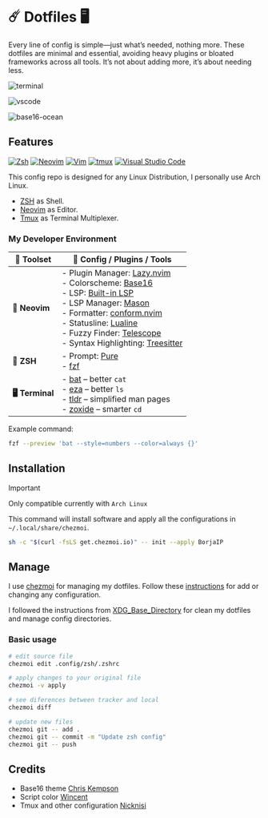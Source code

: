 # ☄️ Dotfiles 🖥

Every line of config is simple—just what’s needed, nothing more. These dotfiles are minimal and essential, avoiding heavy plugins or bloated frameworks across all tools. It’s not about adding more, it’s about needing less.

![terminal](https://github.com/user-attachments/assets/16a1f8c7-5fcc-41eb-be54-10279750adc4)

![vscode](https://github.com/user-attachments/assets/f8a44e04-230a-4c6d-afbc-6a7ceb3d8c8f)

![base16-ocean](https://github.com/user-attachments/assets/3dfdbeb7-aba3-4ecd-bcde-ce4202d9b930)

## Features
<!-- https://github.com/inttter/md-badges -->

[![Zsh](https://img.shields.io/badge/Zsh-F15A24?style=for-the-badge&logo=zsh&logoColor=fff)](#) [![Neovim](https://img.shields.io/badge/Neovim-57A143?style=for-the-badge&logo=neovim&logoColor=fff)](#) [![Vim](https://img.shields.io/badge/Vim-%2311AB00.svg?style=for-the-badge&logo=vim&logoColor=white)](#) [![tmux](https://img.shields.io/badge/tmux-1BB91F?style=for-the-badge&logo=tmux&logoColor=fff)](#) [![Visual Studio Code](https://custom-icon-badges.demolab.com/badge/Visual%20Studio%20Code-0078d7.svg?style=for-the-badge&logo=vsc&logoColor=white)](#)

This config repo is designed for any Linux Distribution, I personally use Arch Linux. 

- [ZSH](https://wiki.archlinux.org/index.php/Zsh) as Shell.
- [Neovim](https://wiki.archlinux.org/index.php/Neovim) as Editor.
- [Tmux](https://wiki.archlinux.org/index.php/Tmux) as Terminal Multiplexer.

### My Developer Environment

| 🧠 Toolset      | 🔧 Config / Plugins / Tools                                                                                                                                                                                                                                                                                                                                                                                                                                                                                                                                                                                            |
| -------------- | --------------------------------------------------------------------------------------------------------------------------------------------------------------------------------------------------------------------------------------------------------------------------------------------------------------------------------------------------------------------------------------------------------------------------------------------------------------------------------------------------------------------------------------------------------------------------------------------------------------------- |
| **📝 Neovim**   | - Plugin Manager: [Lazy.nvim](https://github.com/folke/lazy.nvim)  <br> - Colorscheme: [Base16](https://github.com/chriskempson/base16) <br> - LSP: [Built-in LSP](https://neovim.io/doc/user/lsp.html) <br> - LSP Manager: [Mason](https://github.com/williamboman/mason.nvim) <br> - Formatter: [conform.nvim](https://github.com/stevearc/conform.nvim) <br> - Statusline: [Lualine](https://github.com/nvim-lualine/lualine.nvim) <br> - Fuzzy Finder: [Telescope](https://github.com/nvim-telescope/telescope.nvim) <br> - Syntax Highlighting: [Treesitter](https://github.com/nvim-treesitter/nvim-treesitter) |
| **🐚 ZSH**      | - Prompt: [Pure](https://github.com/sindresorhus/pure) <br> - [fzf](https://github.com/junegunn/fzf)                                                                                                                                                                                                                                                                                                                                                                                                                                                                                                                  |
| **🖥 Terminal** | - [bat](https://github.com/sharkdp/bat) – better `cat` <br> - [eza](https://github.com/eza-community/eza) – better `ls` <br> - [tldr](https://github.com/tldr-pages/tldr) – simplified man pages <br> - [zoxide](https://github.com/ajeetdsouza/zoxide) – smarter `cd`                                                                                                                                                                                                                                                                                                                                                |

Example command:

```bash
fzf --preview 'bat --style=numbers --color=always {}'
```

## Installation

>[!important]
> 
> Only compatible currently with `Arch Linux`

This command will install software and apply all the configurations in `~/.local/share/chezmoi`.

```bash
sh -c "$(curl -fsLS get.chezmoi.io)" -- init --apply BorjaIP
```

## Manage

I use [chezmoi](https://www.chezmoi.io/) for managing my dotfiles. Follow these [instructions](https://jerrynsh.com/how-to-manage-dotfiles-with-chezmoi/) for add or changing any configuration.

I followed the instructions from [XDG_Base_Directory](https://wiki.archlinux.org/index.php/XDG_Base_Directory) for clean my dotfiles and manage config directories.

### Basic usage

```bash
# edit source file
chezmoi edit .config/zsh/.zshrc

# apply changes to your original file
chezmoi -v apply

# see diferences between tracker and local
chezmoi diff

# update new files
chezmoi git -- add .
chezmoi git -- commit -m "Update zsh config"
chezmoi git -- push
```

## Credits

- Base16 theme [Chris Kempson](https://github.com/chriskempson/base16)
- Script color [Wincent](https://github.com/wincent/wincent)
- Tmux and other configuration [Nicknisi](https://github.com/nicknisi/dotfiles)
